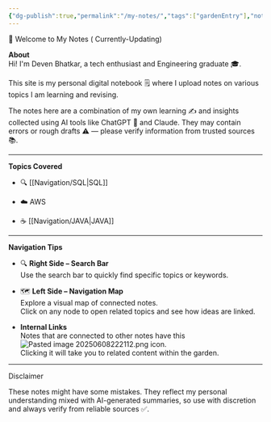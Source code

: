 ```yaml
---
{"dg-publish":true,"permalink":"/my-notes/","tags":["gardenEntry"],"noteIcon":""}
---
```


👋 Welcome to My Notes ( Currently-Updating)

**About**  
Hi! I'm Deven Bhatkar, a tech enthusiast and Engineering graduate 🎓.

This site is my personal digital notebook 🗒️ where I upload notes on various topics I am learning and revising.

The notes here are a combination of my own learning ✍️ and insights collected using AI tools like ChatGPT 🤖 and Claude. They may contain errors or rough drafts ⚠️ — please verify information from trusted sources 📚.

---

**Topics Covered**

- 🔍 [[Navigation/SQL\|SQL]]
    
- ☁️ AWS
    
- ☕ [[Navigation/JAVA\|JAVA]]
    

---

**Navigation Tips**  
- 🔍 **Right Side – Search Bar**  
    Use the search bar to quickly find specific topics or keywords.
    
- 🗺️ **Left Side – Navigation Map**  
    Explore a visual map of connected notes.  
    Click on any node to open related topics and see how ideas are linked.
    
-  **Internal Links**  
    Notes that are connected to other notes have this ![Pasted image 20250608222112.png](/img/user/img/Pasted%20image%2020250608222112.png) icon.  
    Clicking it will take you to related content within the garden.
---

 Disclaimer
 
These notes might have some mistakes. They reflect my personal understanding mixed with AI-generated summaries, so use with discretion and always verify from reliable sources ✅.
